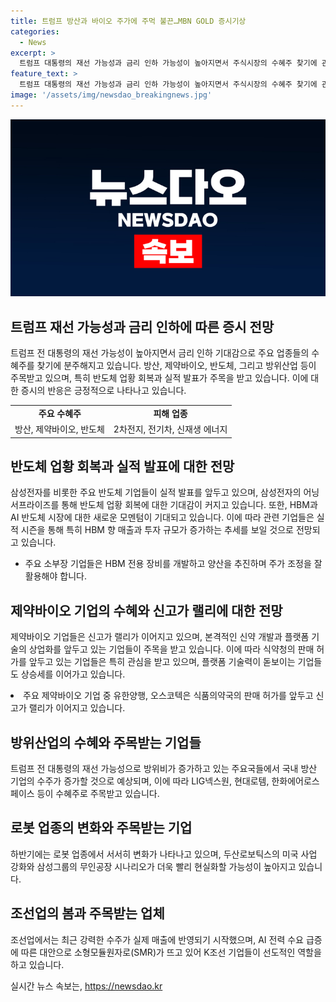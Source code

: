 ```yaml
---
title: 트럼프 방산과 바이오 주가에 주먹 불끈…MBN GOLD 증시기상
categories:
  - News
excerpt: >
  트럼프 대통령의 재선 가능성과 금리 인하 가능성이 높아지면서 주식시장의 수혜주 찾기에 관심이 집중되고 있다. 방위산업, 반도체, 제약바이오 등이 주목받고 있으며, 방위산업은 트럼프 정책으로 인해 방위비 증가로 수주가 예상되고, 제약바이오는 신약 개발과 상업화 기대감으로 주목받고 있다. 또한, 로봇 업종이 상승세를 보이며 조선업도 AI 전력 수요에 따른 대안으로 선도적인 역할을 하고 있다.
feature_text: >
  트럼프 대통령의 재선 가능성과 금리 인하 가능성이 높아지면서 주식시장의 수혜주 찾기에 관심이 집중되고 있다. 방위산업, 반도체, 제약바이오 등이 주목받고 있으며, 방위산업은 트럼프 정책으로 인해 방위비 증가로 수주가 예상되고, 제약바이오는 신약 개발과 상업화 기대감으로 주목받고 있다. 또한, 로봇 업종이 상승세를 보이며 조선업도 AI 전력 수요에 따른 대안으로 선도적인 역할을 하고 있다.
image: '/assets/img/newsdao_breakingnews.jpg'
---
```


<p><img src="/assets/img/newsdao_breakingnews.jpg" alt="ontimetimes 속보" /></p>

<h2 data-ke-size="size26">트럼프 재선 가능성과 금리 인하에 따른 증시 전망</h2>

<p data-ke-size="size16">트럼프 전 대통령의 재선 가능성이 높아지면서 금리 인하 기대감으로 주요 업종들의 수혜주를 찾기에 분주해지고 있습니다. 방산, 제약바이오, 반도체, 그리고 방위산업 등이 주목받고 있으며, 특히 반도체 업황 회복과 실적 발표가 주목을 받고 있습니다. 이에 대한 증시의 반응은 긍정적으로 나타나고 있습니다.</p>

<table>
    <tr>
        <td style="text-align: center; height: 17px;"><b>주요 수혜주</b></td>
        <td style="text-align: center; height: 17px;"><b>피해 업종</b></td>
    </tr>
    <tr>
        <td style="text-align: center; height: 17px;">방산, 제약바이오, 반도체</td>
        <td style="text-align: center; height: 17px;">2차전지, 전기차, 신재생 에너지</td>
    </tr>
</table>

<h2 data-ke-size="size26">반도체 업황 회복과 실적 발표에 대한 전망</h2>

<p data-ke-size="size16">삼성전자를 비롯한 주요 반도체 기업들이 실적 발표를 앞두고 있으며, 삼성전자의 어닝 서프라이즈를 통해 반도체 업황 회복에 대한 기대감이 커지고 있습니다. 또한, HBM과 AI 반도체 시장에 대한 새로운 모멘텀이 기대되고 있습니다. 이에 따라 관련 기업들은 실적 시즌을 통해 특히 HBM 향 매출과 투자 규모가 증가하는 추세를 보일 것으로 전망되고 있습니다.</p>

<ul>
    <li>주요 소부장 기업들은 HBM 전용 장비를 개발하고 양산을 추진하며 주가 조정을 잘 활용해야 합니다.</li>
</ul>

<h2 data-ke-size="size26">제약바이오 기업의 수혜와 신고가 랠리에 대한 전망</h2>

<p data-ke-size="size16">제약바이오 기업들은 신고가 랠리가 이어지고 있으며, 본격적인 신약 개발과 플랫폼 기술의 상업화를 앞두고 있는 기업들이 주목을 받고 있습니다. 이에 따라 식약청의 판매 허가를 앞두고 있는 기업들은 특히 관심을 받고 있으며, 플랫폼 기술력이 돋보이는 기업들도 상승세를 이어가고 있습니다.</p>

<p><li>주요 제약바이오 기업 중 유한양행, 오스코텍은 식품의약국의 판매 허가를 앞두고 신고가 랠리가 이어지고 있습니다.</li> </p>

<h2 data-ke-size="size26">방위산업의 수혜와 주목받는 기업들</h2>

<p data-ke-size="size16">트럼프 전 대통령의 재선 가능성으로 방위비가 증가하고 있는 주요국들에서 국내 방산 기업의 수주가 증가할 것으로 예상되며, 이에 따라 LIG넥스원, 현대로템, 한화에어로스페이스 등이 수혜주로 주목받고 있습니다.</p>

<h2 data-ke-size="size26">로봇 업종의 변화와 주목받는 기업</h2>

<p data-ke-size="size16">하반기에는 로봇 업종에서 서서히 변화가 나타나고 있으며, 두산로보틱스의 미국 사업 강화와 삼성그룹의 무인공장 시나리오가 더욱 빨리 현실화할 가능성이 높아지고 있습니다.</p>

<h2 data-ke-size="size26">조선업의 봄과 주목받는 업체</h2>

<p data-ke-size="size16">조선업에서는 최근 강력한 수주가 실제 매출에 반영되기 시작했으며, AI 전력 수요 급증에 따른 대안으로 소형모듈원자로(SMR)가 뜨고 있어 K조선 기업들이 선도적인 역할을 하고 있습니다.</p>
실시간 뉴스 속보는, <a href="https://newsdao.kr" rel="dofollow">https://newsdao.kr</a>


